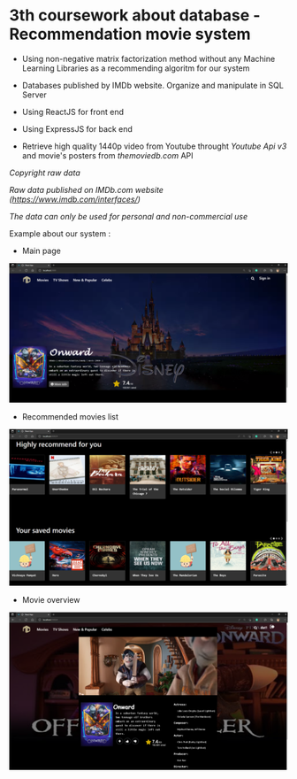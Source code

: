 # 3th coursework about database - Recommendation movie system

* Using non-negative matrix factorization method without any Machine Learning Libraries as a recommending algoritm for our system

* Databases published by IMDb website. Organize and manipulate in SQL Server 

* Using ReactJS for front end

* Using ExpressJS for back end 

* Retrieve high quality 1440p video from Youtube throught *Youtube Api v3* and movie's posters from *themoviedb.com* API

*Copyright raw data*

*Raw data published on IMDb.com website (https://www.imdb.com/interfaces/)*

*The data can only be used for personal and non-commercial use*

Example about our system : 

* Main page 

![alt text](https://github.com/datnguyenzzz/Movie_recommendation_system/blob/master/cache/1.PNG)

* Recommended movies list 

![alt text](https://github.com/datnguyenzzz/Movie_recommendation_system/blob/master/cache/2.PNG)

* Movie overview 

![alt text](https://github.com/datnguyenzzz/Movie_recommendation_system/blob/master/cache/3.PNG)



